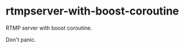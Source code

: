 rtmpserver-with-boost-coroutine
===============================

RTMP server with boost coroutine.

Don't panic.
